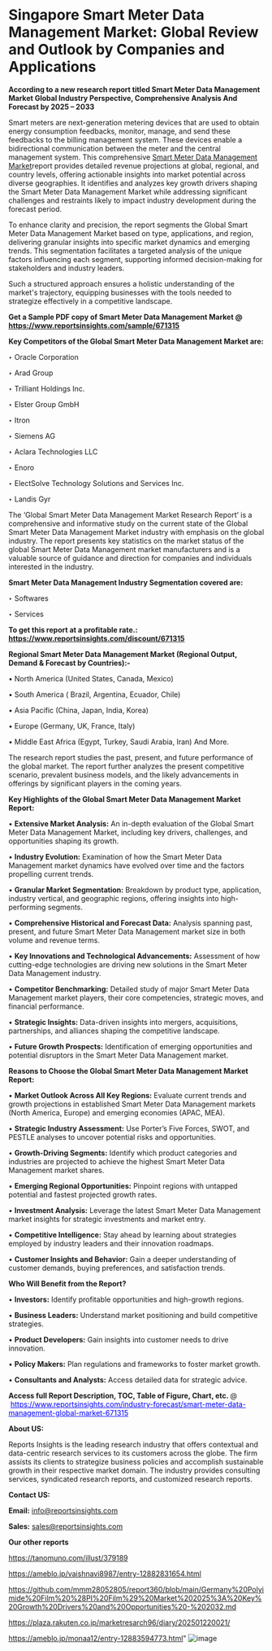 # Singapore Smart Meter Data Management Market: Global Review and Outlook by Companies and Applications

<strong>According to a new research report titled Smart Meter Data Management Market Global Industry Perspective, Comprehensive Analysis And Forecast by 2025 – 2033</strong>

Smart meters are next-generation metering devices that are used to obtain energy consumption feedbacks, monitor, manage, and send these feedbacks to the billing management system. These devices enable a bidirectional communication between the meter and the central management system. This comprehensive <a href=https://www.reportsinsights.com/sample/671315>Smart Meter Data Management Market</a>report provides detailed revenue projections at global, regional, and country levels, offering actionable insights into market potential across diverse geographies. It identifies and analyzes key growth drivers shaping the Smart Meter Data Management Market while addressing significant challenges and restraints likely to impact industry development during the forecast period.

To enhance clarity and precision, the report segments the Global Smart Meter Data Management Market based on type, applications, and region, delivering granular insights into specific market dynamics and emerging trends. This segmentation facilitates a targeted analysis of the unique factors influencing each segment, supporting informed decision-making for stakeholders and industry leaders.

Such a structured approach ensures a holistic understanding of the market's trajectory, equipping businesses with the tools needed to strategize effectively in a competitive landscape.

<strong>Get a Sample PDF copy of Smart Meter Data Management Market </strong><strong>@<a href=https://www.reportsinsights.com/sample/671315 style=color:#0000ff;> https://www.reportsinsights.com/sample/671315</a></strong></font>

<strong>Key Competitors of the Global Smart Meter Data Management Market are:</strong>

‣ Oracle Corporation

‣ Arad Group

‣ Trilliant Holdings Inc.

‣ Elster Group GmbH

‣ Itron

‣ Siemens AG

‣ Aclara Technologies LLC

‣ Enoro

‣ ElectSolve Technology Solutions and Services Inc.

‣ Landis Gyr

The ‘Global Smart Meter Data Management Market Research Report’ is a comprehensive and informative study on the current state of the Global Smart Meter Data Management Market industry with emphasis on the global industry. The report presents key statistics on the market status of the global Smart Meter Data Management market manufacturers and is a valuable source of guidance and direction for companies and individuals interested in the industry.

<strong>Smart Meter Data Management Industry Segmentation covered are:</strong>

‣ Softwares

‣ Services

<strong>To get this report at a profitable rate.: <a href=https://www.reportsinsights.com/discount/671315 style=color:#0000ff;>https://www.reportsinsights.com/discount/671315</a></strong></font>

<strong>Regional Smart Meter Data Management Market (Regional Output, Demand &amp; Forecast by Countries):-</strong>

• North America (United States, Canada, Mexico)

• South America ( Brazil, Argentina, Ecuador, Chile)

• Asia Pacific (China, Japan, India, Korea)

• Europe (Germany, UK, France, Italy)

• Middle East Africa (Egypt, Turkey, Saudi Arabia, Iran) And More.

The research report studies the past, present, and future performance of the global market. The report further analyzes the present competitive scenario, prevalent business models, and the likely advancements in offerings by significant players in the coming years.

<strong>Key Highlights of the Global Smart Meter Data Management Market Report:</strong>

• <strong>Extensive Market Analysis:</strong> An in-depth evaluation of the Global Smart Meter Data Management Market, including key drivers, challenges, and opportunities shaping its growth.

• <strong>Industry Evolution:</strong> Examination of how the Smart Meter Data Management market dynamics have evolved over time and the factors propelling current trends.

• <strong>Granular Market Segmentation:</strong> Breakdown by product type, application, industry vertical, and geographic regions, offering insights into high-performing segments.

• <strong>Comprehensive Historical and Forecast Data:</strong> Analysis spanning past, present, and future Smart Meter Data Management market size in both volume and revenue terms.

• <strong>Key Innovations and Technological Advancements:</strong> Assessment of how cutting-edge technologies are driving new solutions in the Smart Meter Data Management industry.

• <strong>Competitor Benchmarking:</strong> Detailed study of major Smart Meter Data Management market players, their core competencies, strategic moves, and financial performance.

• <strong>Strategic Insights:</strong> Data-driven insights into mergers, acquisitions, partnerships, and alliances shaping the competitive landscape.

• <strong>Future Growth Prospects:</strong> Identification of emerging opportunities and potential disruptors in the Smart Meter Data Management market.

<strong>Reasons to Choose the Global Smart Meter Data Management Market Report:</strong>

• <strong>Market Outlook Across All Key Regions:</strong> Evaluate current trends and growth projections in established Smart Meter Data Management markets (North America, Europe) and emerging economies (APAC, MEA).

• <strong>Strategic Industry Assessment:</strong> Use Porter’s Five Forces, SWOT, and PESTLE analyses to uncover potential risks and opportunities.

• <strong>Growth-Driving Segments:</strong> Identify which product categories and industries are projected to achieve the highest Smart Meter Data Management market shares.

• <strong>Emerging Regional Opportunities:</strong> Pinpoint regions with untapped potential and fastest projected growth rates.

• <strong>Investment Analysis:</strong> Leverage the latest Smart Meter Data Management market insights for strategic investments and market entry.

• <strong>Competitive Intelligence:</strong> Stay ahead by learning about strategies employed by industry leaders and their innovation roadmaps.

• <strong>Customer Insights and Behavior:</strong> Gain a deeper understanding of customer demands, buying preferences, and satisfaction trends.

<strong>Who Will Benefit from the Report?</strong>

• <strong>Investors:</strong> Identify profitable opportunities and high-growth regions.

• <strong>Business Leaders:</strong> Understand market positioning and build competitive strategies.

• <strong>Product Developers:</strong> Gain insights into customer needs to drive innovation.

• <strong>Policy Makers:</strong> Plan regulations and frameworks to foster market growth.

• <strong>Consultants and Analysts:</strong> Access detailed data for strategic advice.
</ul>
<strong>Access full Report Description, TOC, Table of Figure, Chart, etc. </strong>@  <a href=https://www.reportsinsights.com/industry-forecast/smart-meter-data-management-global-market-671315 style=color:#0000ff;>https://www.reportsinsights.com/industry-forecast/smart-meter-data-management-global-market-671315</a></font>

<strong><strong>About US</strong>:</strong>

Reports Insights is the leading research industry that offers contextual and data-centric research services to its customers across the globe. The firm assists its clients to strategize business policies and accomplish sustainable growth in their respective market domain. The industry provides consulting services, syndicated research reports, and customized research reports.

<strong>Contact US:</strong>

<p class=""""><b>Email:</b> <a href=mailto:info@reportsinsights.com>info@reportsinsights.com</a></p>
<p class=""""><b>Sales:</b> <a href=mailto:sales@reportsinsights.com>sales@reportsinsights.com</a></p>

<strong>Our other reports</strong>

<a href=https://tanomuno.com/illust/379189>https://tanomuno.com/illust/379189</a>

<a href=https://ameblo.jp/vaishnavi8987/entry-12882831654.html>https://ameblo.jp/vaishnavi8987/entry-12882831654.html</a>

<a href=https://github.com/mmm28052805/report360/blob/main/Germany%20Polyimide%20Film%20%28PI%20Film%29%20Market%202025%3A%20Key%20Growth%20Drivers%20and%20Opportunities%20-%202032.md>https://github.com/mmm28052805/report360/blob/main/Germany%20Polyimide%20Film%20%28PI%20Film%29%20Market%202025%3A%20Key%20Growth%20Drivers%20and%20Opportunities%20-%202032.md</a>

<a href=https://plaza.rakuten.co.jp/marketresarch96/diary/202501220021/>https://plaza.rakuten.co.jp/marketresarch96/diary/202501220021/</a>

<a href=https://ameblo.jp/monaa12/entry-12883594773.html>https://ameblo.jp/monaa12/entry-12883594773.html</a>"
![image](https://github.com/user-attachments/assets/40ef5302-0409-4199-8ffc-a852fd2fb8f5)
